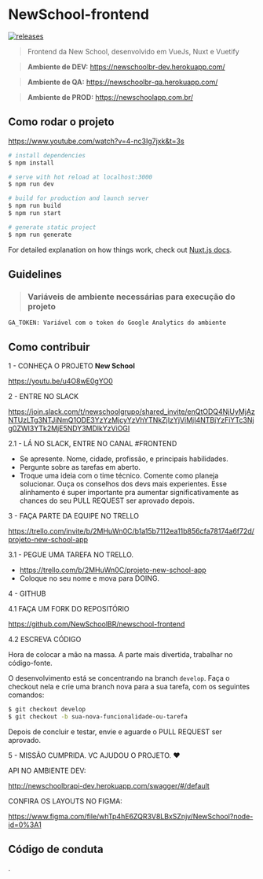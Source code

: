 # NewSchool-frontend  
[![releases](https://img.shields.io/badge/Changelog-Releases-orange)](https://github.com/NewSchoolBR/newschool-frontend/releases)

> Frontend da New School, desenvolvido em VueJs, Nuxt e Vuetify

> **Ambiente de DEV:** https://newschoolbr-dev.herokuapp.com/

> **Ambiente de QA:** https://newschoolbr-qa.herokuapp.com/

> **Ambiente de PROD:** https://newschoolapp.com.br/

## Como rodar o projeto

https://www.youtube.com/watch?v=4-nc3Ig7jxk&t=3s

``` bash
# install dependencies
$ npm install

# serve with hot reload at localhost:3000
$ npm run dev

# build for production and launch server
$ npm run build
$ npm run start

# generate static project
$ npm run generate
```

For detailed explanation on how things work, check out [Nuxt.js docs](https://nuxtjs.org).

## Guidelines

> ### Variáveis de ambiente necessárias para execução do projeto
```
GA_TOKEN: Variável com o token do Google Analytics do ambiente
```

## Como contribuir

1 - CONHEÇA O PROJETO **New School**

https://youtu.be/u4O8wE0gYO0

2 - ENTRE NO SLACK

https://join.slack.com/t/newschoolgrupo/shared_invite/enQtODQ4NjUyMjAzNTUzLTg3NTJiNmQ1ODE3YzYzMjcyYzVhYTNkZjIzYjViMjI4NTBjYzFiYTc3Njg0ZWI3YTk2MjE5NDY3MDlkYzViOGI

2.1 - LÁ NO SLACK, ENTRE NO CANAL #FRONTEND

- Se apresente. Nome, cidade, profissão, e principais habilidades.
- Pergunte sobre as tarefas em aberto.
- Troque uma ideia com o time técnico. Comente como planeja solucionar. Ouça os conselhos dos devs mais experientes. Esse alinhamento é super importante pra aumentar significativamente as chances do seu PULL REQUEST ser aprovado depois.

3 - FAÇA PARTE DA EQUIPE NO TRELLO

https://trello.com/invite/b/2MHuWn0C/b1a15b7112ea11b856cfa78174a6f72d/projeto-new-school-app

3.1 - PEGUE UMA TAREFA NO TRELLO.

- https://trello.com/b/2MHuWn0C/projeto-new-school-app
- Coloque no seu nome e mova para DOING.

4 - GITHUB

4.1 FAÇA UM FORK DO REPOSITÓRIO

https://github.com/NewSchoolBR/newschool-frontend

4.2 ESCREVA CÓDIGO

Hora de colocar a mão na massa. A parte mais divertida, trabalhar no código-fonte.

O desenvolvimento está se concentrando na branch `develop`. Faça o checkout nela e crie uma branch nova para a sua tarefa, com os seguintes comandos:

```sh
$ git checkout develop
$ git checkout -b sua-nova-funcionalidade-ou-tarefa
```

Depois de concluir e testar, envie e aguarde o PULL REQUEST ser aprovado.

5 - MISSÃO CUMPRIDA. VC AJUDOU O PROJETO. ❤️

API NO AMBIENTE DEV: 

http://newschoolbrapi-dev.herokuapp.com/swagger/#/default 

CONFIRA OS LAYOUTS NO FIGMA: 

https://www.figma.com/file/whTp4hE6ZQR3V8LBxSZnjv/NewSchool?node-id=0%3A1

## Código de conduta
.
